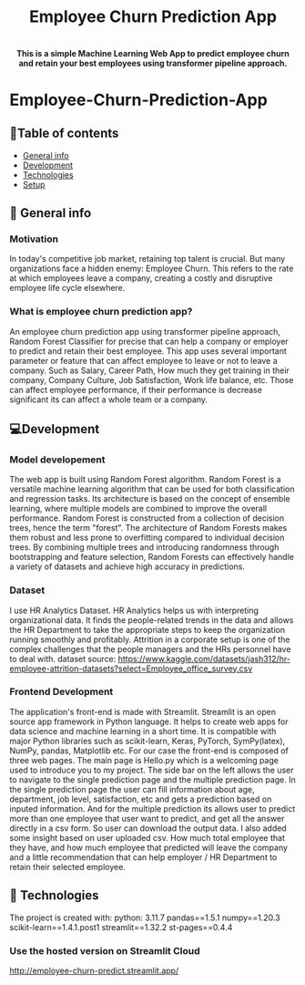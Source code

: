 <h1 align="center">Employee Churn Prediction App</h1>
<div align= "center"><img src="" />
  <h4>This is a simple Machine Learning Web App to predict employee churn and retain your best employees using transformer pipeline approach.</h4>
</div>

# Employee-Churn-Prediction-App

## :bookmark_tabs:Table of contents
* [General info](#general-info)
* [Development](#development)
* [Technologies](#technologies)
* [Setup](#setup)

## :scroll: General info
### Motivation
In today's competitive job market, retaining top talent is crucial. But many organizations face a hidden enemy: Employee Churn. This refers to the rate at which employees leave a company, creating a costly and disruptive employee life cycle elsewhere.
### What is employee churn prediction app?
An employee churn prediction app using transformer pipeline approach, Random Forest Classifier for precise that can help a company or employer to predict and retain their best employee. This app uses several important parameter or feature that can affect employee to leave or not to leave a company. Such as Salary, Career Path, How much they get training in their company, Company Culture, Job Satisfaction, Work life balance, etc. Those can affect employee performance, if their performance is decrease significant its can affect a whole team or a company. 

## :computer:Development
### Model developement
The web app is built using Random Forest algorithm. Random Forest is a versatile machine learning algorithm that can be used for both classification and regression tasks. Its architecture is based on the concept of ensemble learning, where multiple models are combined to improve the overall performance. Random Forest is constructed from a collection of decision trees, hence the term "forest". The architecture of Random Forests makes them robust and less prone to overfitting compared to individual decision trees. By combining multiple trees and introducing randomness through bootstrapping and feature selection, Random Forests can effectively handle a variety of datasets and achieve high accuracy in predictions.

### Dataset
I use HR Analytics Dataset. HR Analytics helps us with interpreting organizational data. It finds the people-related trends in the data and allows the HR Department to take the appropriate steps to keep the organization running smoothly and profitably. Attrition in a corporate setup is one of the complex challenges that the people managers and the HRs personnel have to deal with.
dataset source:
https://www.kaggle.com/datasets/jash312/hr-employee-attrition-datasets?select=Employee_office_survey.csv

### Frontend Development
The application's front-end is made with Streamlit. Streamlit is an open source app framework in Python language. It helps to create web apps for data science and machine learning in a short time. It is compatible with major Python libraries such as scikit-learn, Keras, PyTorch, SymPy(latex), NumPy, pandas, Matplotlib etc. For our case the front-end is composed of three web pages. The main page is Hello.py which is a welcoming page used to introduce you to my project. The side bar on the left allows the user to navigate to the single prediction page and the multiple prediction page. In the single prediction page the user can fill information about age, department, job level, satisfaction, etc and gets a prediction based on inputed information. And for the multiple prediction its allows user to predict more than one employee that user want to predict, and get all the answer directly in a csv form. So user can download the output data. I also added some insight based on user uploaded csv. How much total employee that they have, and how much employee that predicted will leave the company and a little recommendation that can help employer / HR Department to retain their selected employee. 

## :rocket: Technologies
The project is created with:
python: 3.11.7
pandas==1.5.1 
numpy==1.20.3
scikit-learn==1.4.1.post1
streamlit==1.32.2
st-pages==0.4.4

### Use the hosted version on Streamlit Cloud
http://employee-churn-predict.streamlit.app/

